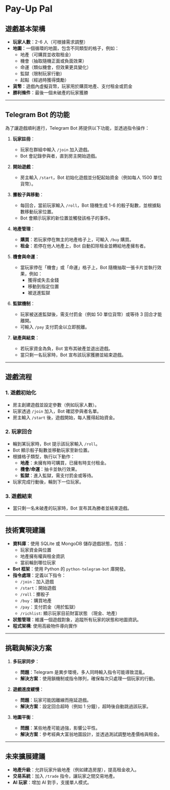 # Pay-Up Pal

## 遊戲基本架構

- **玩家人數**：2-6 人（可根據需求調整）
- **地圖**：一個循環的地圖，包含不同類型的格子，例如：
  - 地產（可購買並收取租金）
  - 機會（抽取隨機正面或負面效果）
  - 命運（類似機會，但效果更具變化）
  - 監獄（限制玩家行動）
  - 起點（經過時獲得獎勵）
- **貨幣**：遊戲內虛擬貨幣，玩家用於購買地產、支付租金或罰金
- **勝利條件**：最後一個未破產的玩家獲勝

---

## Telegram Bot 的功能

為了讓遊戲順利進行，Telegram Bot 將提供以下功能，並透過指令操作：

1. **玩家註冊**：
   - 玩家在群組中輸入 `/join` 加入遊戲。
   - Bot 會記錄參與者，直到房主開始遊戲。

2. **開始遊戲**：
   - 房主輸入 `/start`，Bot 初始化遊戲並分配起始資金（例如每人 1500 單位貨幣）。

3. **擲骰子與移動**：
   - 每回合，當前玩家輸入 `/roll`，Bot 隨機生成 1-6 的骰子點數，並根據點數移動玩家位置。
   - Bot 會顯示玩家的新位置並觸發該格子的事件。

4. **地產管理**：
   - **購買**：若玩家停在無主的地產格子上，可輸入 `/buy` 購買。
   - **租金**：若停在他人地產上，Bot 自動扣除租金並轉給地產擁有者。

5. **機會與命運**：
   - 當玩家停在「機會」或「命運」格子上，Bot 隨機抽取一張卡片並執行效果，例如：
     - 獲得或失去金錢
     - 移動到指定位置
     - 被送進監獄

6. **監獄機制**：
   - 玩家被送進監獄後，需支付罰金（例如 50 單位貨幣）或等待 3 回合才能離開。
   - 可輸入 `/pay` 支付罰金以立即脫離。

7. **破產與結束**：
   - 若玩家資金為負，Bot 宣布其破產並退出遊戲。
   - 當只剩一名玩家時，Bot 宣布該玩家獲勝並結束遊戲。

---

## 遊戲流程

### 1. 遊戲初始化

- 房主創建遊戲並設定參數（例如玩家人數）。
- 玩家透過 `/join` 加入，Bot 確認參與者名單。
- 房主輸入 `/start` 後，遊戲開始，每人獲得起始資金。

### 2. 玩家回合

- 輪到某玩家時，Bot 提示該玩家輸入 `/roll`。
- Bot 顯示骰子點數並移動玩家至新位置。
- 根據格子類型，執行以下動作：
  - **地產**：未擁有時可購買，已擁有時支付租金。
  - **機會/命運**：抽卡並執行效果。
  - **監獄**：進入監獄，需支付罰金或等待。
- 玩家完成行動後，輪到下一位玩家。

### 3. 遊戲結束

- 當只剩一名未破產的玩家時，Bot 宣布其為勝者並結束遊戲。

---

## 技術實現建議

- **資料庫**：使用 SQLite 或 MongoDB 儲存遊戲狀態，包括：
  - 玩家資金與位置
  - 地產擁有權與租金資訊
  - 當前輪到哪位玩家
- **Bot 框架**：使用 Python 的 `python-telegram-bot` 庫開發。
- **指令處理**：定義以下指令：
  - `/join`：加入遊戲
  - `/start`：開始遊戲
  - `/roll`：擲骰子
  - `/buy`：購買地產
  - `/pay`：支付罰金（用於監獄）
  - `/richlist`: 顯示玩家目前財富狀態 （現金、地產）
- **狀態管理**：維護一個遊戲對象，追蹤所有玩家的狀態和地圖資訊。
- **程式架構**: 使用高級物件導向實作

---

## 挑戰與解決方案

1. **多玩家同步**：
   - **問題**：Telegram 是異步環境，多人同時輸入指令可能導致混亂。
   - **解決方案**：使用鎖機制或指令隊列，確保每次只處理一個玩家的行動。

2. **遊戲進度緩慢**：
   - **問題**：玩家可能因離線而拖延遊戲。
   - **解決方案**：設定回合超時（例如 1 分鐘），超時後自動跳過該玩家。

3. **地圖平衡**：
   - **問題**：某些地產可能過強，影響公平性。
   - **解決方案**：參考經典大富翁地圖設計，並透過測試調整地產價格與租金。

---

## 未來擴展建議

- **地產升級**：允許玩家升級地產（例如建造房屋），提高租金收入。
- **交易系統**：加入 `/trade` 指令，讓玩家之間交易地產。
- **AI 玩家**：增加 AI 對手，支援單人模式。

